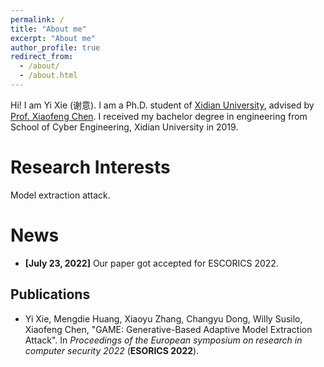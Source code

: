 ```yaml
---
permalink: /
title: "About me"
excerpt: "About me"
author_profile: true
redirect_from: 
  - /about/
  - /about.html
---
```


Hi! I am Yi Xie (谢意). I am a Ph.D. student of [Xidian University](https://www.xidian.edu.cn/), advised by [Prof. Xiaofeng Chen](https://web.xidian.edu.cn/xfchen/). I received my bachelor degree in engineering from School of Cyber Engineering, Xidian University in 2019.



Research Interests
======
Model extraction attack.

News
======
 - **[July 23, 2022]** Our paper got accepted for ESCORICS 2022.

Publications
------
 - Yi Xie, Mengdie Huang, Xiaoyu Zhang, Changyu Dong, Willy Susilo, Xiaofeng Chen, "GAME: Generative-Based Adaptive Model Extraction Attack". In *Proceedings of the European symposium on research in computer security 2022* (**ESORICS 2022**).
